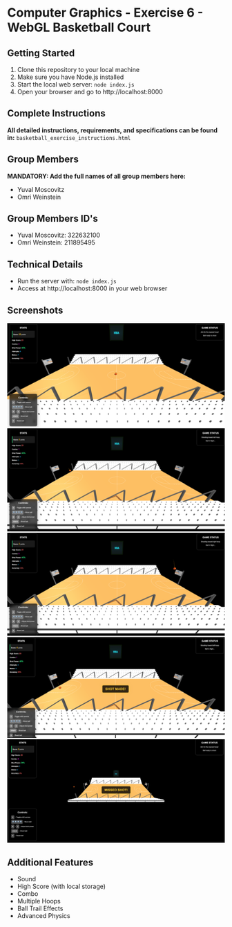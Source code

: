 # Computer Graphics - Exercise 6 - WebGL Basketball Court

## Getting Started
1. Clone this repository to your local machine
2. Make sure you have Node.js installed
3. Start the local web server: `node index.js`
4. Open your browser and go to http://localhost:8000

## Complete Instructions
**All detailed instructions, requirements, and specifications can be found in:**
`basketball_exercise_instructions.html`

## Group Members
**MANDATORY: Add the full names of all group members here:**
- Yuval Moscovitz
- Omri Weinstein

## Group Members ID's
- Yuval Moscovitz: 322632100
- Omri Weinstein: 211895495

## Technical Details
- Run the server with: `node index.js`
- Access at http://localhost:8000 in your web browser

## Screenshots
![screenshot1](./screenshots/image21.png)
![screenshot1](./screenshots/image22.png)
![screenshot1](./screenshots/image23.png)
![screenshot1](./screenshots/image24.png)
![screenshot1](./screenshots/image25.png)

## Additional Features
- Sound
- High Score (with local storage)
- Combo
- Multiple Hoops
- Ball Trail Effects
- Advanced Physics


